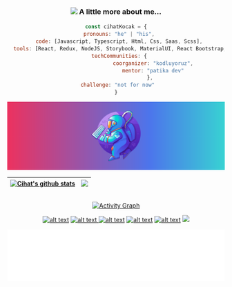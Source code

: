 <body>

<center>

### <img src="https://media.giphy.com/media/l0Iych4GHWMRxci2I/giphy.gif" width="50"> A little more about me...  

```javascript
const cihatKocak = {
  pronouns: "he" | "his",
  code: [Javascript, Typescript, Html, Css, Saas, Scss],
  tools: [React, Redux, NodeJS, Storybook, MaterialUI, React Bootstrap, Heroku],
  techCommunities: {
                        coorganizer: "kodluyoruz",
                        mentor: "patika dev"
                      },
 challenge: "not for now"
}
```

![Screen Shot](imgs/SpaceMan.png)


| <a href="https://github.com/CihatKOCAK/github-readme-stats"><img align="center" src="https://github-readme-stats.vercel.app/api?username=CihatKOCAK&show_icons=true&include_all_commits=true&theme=synthwave&hide_border=true" alt="Cihat's github stats" /></a> | <a href="https://github.com/CihatKOCAK/github-readme-stats"><img align="center" src="https://github-readme-stats.vercel.app/api/top-langs/?username=CihatKOCAK&layout=compact&theme=synthwave&hide_border=true" /></a> |
| ------------- | ------------- |

<div>
  <br />
   <a href="https://github.com/CihatKOCAK"><img alt="Activity Graph" src="https://activity-graph.herokuapp.com/graph?username=CihatKOCAK&bg_color=2b213a&color=d5308e&line=d5308e&point=c4c9d1&hide_border=true" /></a>
  <br />
  </div> 

 <a href="https://www.linkedin.com/in/cihat-kocakk/" target="_blank"> ![alt text](https://img.shields.io/badge/-LinkedIn-0e76a8?style=plastic&logo=linkedIn)</a>  <a href="https://twitter.com/davsanavi" target="_blank">![alt text](https://img.shields.io/badge/-Twitter-1DA1F2?style=plastic&logo=Twitter) </a>  <a href="https://www.instagram.com/cihatkocakk/" target="_blank">![alt text](https://img.shields.io/badge/-Instagram-833AB4?style=plastic&logo=Instagram)</a>  <a href="https://www.hackerrank.com/pcihatkocakk/" target="_blank">![alt text](https://img.shields.io/badge/-hackerrank-0e76a8?style=plastic&logo=hackerrank)</a>  <a href="https://medium.com/@pcihatkocakk" target="_blank">![alt text](https://img.shields.io/badge/-medium-0e76a8?style=plastic&logo=medium)</a> 
![](https://komarev.com/ghpvc/?username=cihatKOCAK&&color=blueviolet&label=PROFILE+VIEWS) 



<img height="120" alt="Thanks for visiting me" width="100%" src="/bb.svg" />
<br />
</center>
  
  </body>
<!--
**CihatKOCAK/CihatKOCAK** is a ✨ _special_ ✨ repository because its `README.md` (this file) appears on your GitHub profile.

Here are some ideas to get you started:

- 🔭 I’m currently working on ...
- 🌱 I’m currently learning ...
- 👯 I’m looking to collaborate on ...
- 🤔 I’m looking for help with ...
- 💬 Ask me about ...
- 📫 How to reach me: ...
- 😄 Pronouns: ...
- ⚡ Fun fact: ...
-->
